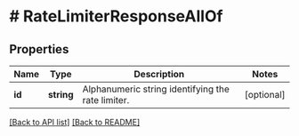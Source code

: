 # # RateLimiterResponseAllOf

## Properties

Name | Type | Description | Notes
------------ | ------------- | ------------- | -------------
**id** | **string** | Alphanumeric string identifying the rate limiter. | [optional]

[[Back to API list]](../../README.md#endpoints) [[Back to README]](../../README.md)
